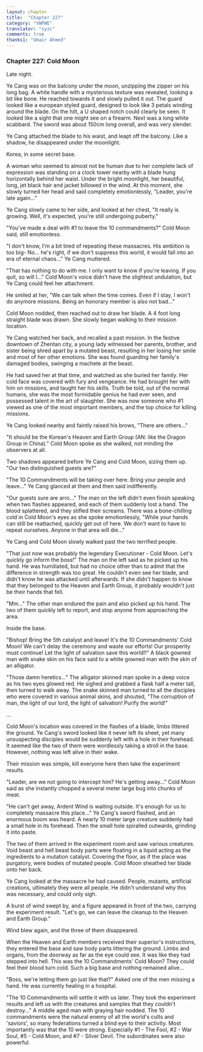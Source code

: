 ```yaml
---
layout: chapter
title:  "Chapter 227"
category: "VWPWE"
translator: "syzc"
comments: true
thanks1: "Umair Ahmed"
---
```


### Chapter 227: Cold Moon

Late night.

Ye Cang was on the balcony under the moon, unzipping the zipper on his long bag. A white handle with a mysterious texture was revealed, looking a bit like bone. He reached towards it and slowly pulled it out. The guard looked like a european styled guard, designed to look like 3 petals winding around the blade. On the hilt, a U shaped notch could clearly be seen. It looked like a sight that one might see on a firearm. Next was a long white scabbard. The sword was about 150cm long overall, and was very slender.

Ye Cang attached the blade to his waist, and leapt off the balcony. Like a shadow, he disappeared under the moonlight.

Korea, in some secret base.

A woman who seemed to almost not be human due to her complete lack of expression was standing on a clock tower nearby with a blade hung horizontally behind her waist. Under the bright moonlight, her beautiful, long, jet black hair and jacket billowed in the wind. At this moment, she slowly turned her head and said completely emotionlessly, "Leader, you're late again..."

Ye Cang slowly came to her side, and looked at her chest, "It really is growing. Well, it's expected, you're still undergoing puberty."

"You've made a deal with #1 to leave the 10 commandments?" Cold Moon said, still emotionless.

"I don't know, I'm a bit tired of repeating these massacres. His ambition is too big- No... he's right, if we don't suppress this world, it would fall into an era of eternal chaos..." Ye Cang muttered.

"That has nothing to do with me. I only want to know if you're leaving. If you quit, so will I..." Cold Moon's voice didn't have the slightest undulation, but Ye Cang could feel her attachment.

He smiled at her, "We can talk when the time comes. Even if I stay, I won't do anymore missions. Being an honorary member is also not bad..."

Cold Moon nodded, then reached out to draw her blade. A 4 foot long straight blade was drawn. She slowly began walking to their mission location.

Ye Cang watched her back, and recalled a past mission. In the festive downtown of Zhentan city, a young lady witnessed her parents, brother, and sister being shred apart by a mutated beast, resulting in her losing her smile and most of her other emotions. She was found guarding her family's damaged bodies, swinging a machete at the beast.

He had saved her at that time, and watched as she buried her family. Her cold face was covered with fury and vengeance. He had brought her with him on missions, and taught her his skills. Truth be told, out of the normal humans, she was the most formidable genius he had ever seen, and possessed talent in the art of slaughter. She was now someone who #1 viewed as one of the most important members, and the top choice for killing missions.

Ye Cang looked nearby and faintly raised his brows, "There are others..."

"It should be the Korean's Heaven and Earth Group (AN: like the Dragon Group in China)." Cold Moon spoke as she walked, not minding the observers at all.

Two shadows appeared before Ye Cang and Cold Moon, sizing them up. "Our two distinguished guests are?"

"The 10 Commandments will be taking over here. Bring your people and leave..." Ye Cang glanced at them and then said indifferently.

"Our guests sure are arro..." The man on the left didn't even finish speaking when two flashes appeared, and each of them suddenly lost a hand. The blood splattered, and they stifled their screams. There was a bone-chilling cold in Cold Moon's eyes as she spoke emotionlessly, "While your hands can still be reattached, quickly get out of here. We don't want to have to repeat ourselves. Anyone in that area will die..."

Ye Cang and Cold Moon slowly walked past the two terrified people.

"That just now was probably the legendary Executioner - Cold Moon. Let's quickly go inform the boss!" The man on the left said as he picked up his hand. He was humiliated, but had no choice other than to admit that the difference in strength was too great. He couldn't even see her blade, and didn't know he was attacked until afterwards. If she didn't happen to know that they belonged to the Heaven and Earth Group, it probably wouldn't just be their hands that fell.

"Mm..." The other man endured the pain and also picked up his hand. The two of them quickly left to report, and stop anyone from approaching the area.

Inside the base.

"Bishop! Bring the 5th catalyst and leave! It's the 10 Commandments' Cold Moon! We can't delay the ceremony and waste our efforts! Our prosperity must continue! Let the light of salvation save this world!!" A black gowned man with snake skin on his face said to a white gowned man with the skin of an alligator.

"Those damn heretics..." The alligator skinned man spoke in a deep voice as his two eyes glowed red. He sighed and grabbed a flask half a meter tall, then turned to walk away. The snake skinned man turned to all the disciples who were covered in various animal skins, and shouted, "The corruption of man, the light of our lord, the light of salvation! Purify the world!"

...

Cold Moon's location was covered in the flashes of a blade, limbs littered the ground. Ye Cang's sword looked like it never left its sheet, yet many unsuspecting disciples would be suddenly left with a hole in their forehead. It seemed like the two of them were wordlessly taking a stroll in the base. However, nothing was left alive in their wake.

Their mission was simple, kill everyone here then take the experiment results.

"Leader, are we not going to intercept him? He's getting away..." Cold Moon said as she instantly chopped a several meter large bug into chunks of meat.

"He can't get away, Ardent Wind is waiting outside. It's enough for us to completely massacre this place..." Ye Cang's sword flashed, and an enormous boom was heard. A nearly 10 meter large creature suddenly had a small hole in its forehead. Then the small hole spiralled outwards, grinding it into paste.

The two of them arrived in the experiment room and saw various creatures. Void beast and hell beast body parts were floating in a liquid acting as the ingredients to a mutation catalyst. Covering the floor, as if the place was purgatory, were bodies of mutated people. Cold Moon sheathed her blade onto her back.

Ye Cang looked at the massacre he had caused. People, mutants, artificial creations, ultimately they were all people. He didn't understand why this was necessary, and could only sigh.

A burst of wind swept by, and a figure appeared in front of the two, carrying the experiment result. "Let's go, we can leave the cleanup to the Heaven and Earth Group."

Wind blew again, and the three of them disappeared. 

When the Heaven and Earth members received their superior's instructions, they entered the base and saw body parts littering the ground. Limbs and organs, from the doorway as far as the eye could see. It was like they had stepped into hell. This was the 10 Commandments' Cold Moon? They could feel their blood turn cold. Such a big base and nothing remained alive...

"Boss, we're letting them go just like that?" Asked one of the men missing a hand. He was currently healing in a hospital.

"The 10 Commandments will settle it with us later. They took the experiment results and left us with the creatures and samples that they couldn't destroy..." A middle aged man with graying hair nodded. The 10 commandments were the natural enemy of all the world's cults and 'saviors', so many federations turned a blind eye to their activity. Most importantly was that the 10 were strong. Especially #1 - The Fool, #2 - War Soul, #5 - Cold Moon, and #7 - Silver Devil. The subordinates were also powerful.
